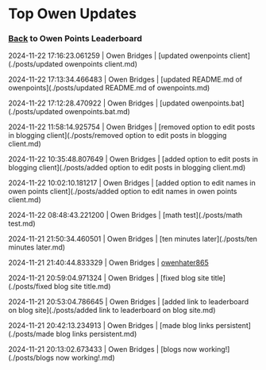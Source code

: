 # Top Owen Updates
### [Back](https://owenpoints.github.io) to Owen Points Leaderboard
2024-11-22 17:16:23.061259 \| Owen Bridges \| [updated owenpoints client](./posts/updated owenpoints client.md)

2024-11-22 17:13:34.466483 \| Owen Bridges \| [updated README.md of owenpoints](./posts/updated README.md of owenpoints.md)

2024-11-22 17:12:28.470922 \| Owen Bridges \| [updated owenpoints.bat](./posts/updated owenpoints.bat.md)

2024-11-22 11:58:14.925754 \| Owen Bridges \| [removed option to edit posts in blogging client](./posts/removed option to edit posts in blogging client.md)

2024-11-22 10:35:48.807649 \| Owen Bridges \| [added option to edit posts in blogging client](./posts/added option to edit posts in blogging client.md)

2024-11-22 10:02:10.181217 \| Owen Bridges \| [added option to edit names in owen points client](./posts/added option to edit names in owen points client.md)

2024-11-22 08:48:43.221200 \| Owen Bridges \| [math test](./posts/math test.md)

2024-11-21 21:50:34.460501 \| Owen Bridges \| [ten minutes later](./posts/ten minutes later.md)

2024-11-21 21:40:44.833329 \| Owen Bridges \| [owenhater865](./posts/owenhater865.md)

2024-11-21 20:59:04.971324 \| Owen Bridges \| [fixed blog site title](./posts/fixed blog site title.md)

2024-11-21 20:53:04.786645 \| Owen Bridges \| [added link to leaderboard on blog site](./posts/added link to leaderboard on blog site.md)

2024-11-21 20:42:13.234913 \| Owen Bridges \| [made blog links persistent](./posts/made blog links persistent.md)

2024-11-21 20:13:02.673433 \| Owen Bridges \| [blogs now working!](./posts/blogs now working!.md)

